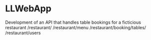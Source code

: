 # LLWebApp
Development of an API that handles table bookings for a ficticious restaurant
/restaurant/
/restaurant/menu
/restaurant/booking/tables/
/restaurant/users